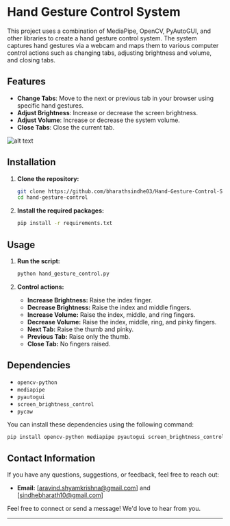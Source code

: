 # Hand Gesture Control System

This project uses a combination of MediaPipe, OpenCV, PyAutoGUI, and other libraries to create a hand gesture control system. The system captures hand gestures via a webcam and maps them to various computer control actions such as changing tabs, adjusting brightness and volume, and closing tabs.

## Features

- **Change Tabs**: Move to the next or previous tab in your browser using specific hand gestures.
- **Adjust Brightness**: Increase or decrease the screen brightness.
- **Adjust Volume**: Increase or decrease the system volume.
- **Close Tabs**: Close the current tab.

![alt text](https://github.com/bharathsindhe03/Hand-Gesture-Control-System/blob/main/img/img1.jpg)

## Installation

1. **Clone the repository:**
    ```sh
    git clone https://github.com/bharathsindhe03/Hand-Gesture-Control-System.git
    cd hand-gesture-control
    ```


2. **Install the required packages:**
    ```sh
    pip install -r requirements.txt
    ```

## Usage

1. **Run the script:**
    ```sh
    python hand_gesture_control.py
    ```

2. **Control actions:**
    - **Increase Brightness:** Raise the index finger.
    - **Decrease Brightness:** Raise the index and middle fingers.
    - **Increase Volume:** Raise the index, middle, and ring fingers.
    - **Decrease Volume:** Raise the index, middle, ring, and pinky fingers.
    - **Next Tab:** Raise the thumb and pinky.
    - **Previous Tab:** Raise only the thumb.
    - **Close Tab:** No fingers raised.

## Dependencies

- `opencv-python`
- `mediapipe`
- `pyautogui`
- `screen_brightness_control`
- `pycaw`

You can install these dependencies using the following command:
```sh
pip install opencv-python mediapipe pyautogui screen_brightness_control pycaw
```

## Contact Information

If you have any questions, suggestions, or feedback, feel free to reach out:

- **Email:** [aravind.shyamkrishna@gmail.com] and [sindhebharath10@gmail.com]


Feel free to connect or send a message! We'd love to hear from you.

---
